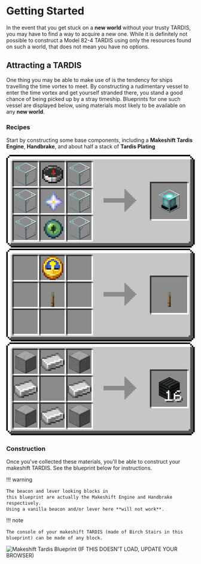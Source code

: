 # Getting Started

In the event that you get stuck on a **new world** without your trusty TARDIS, 
you may have to find a way to acquire a new one. While it is definitely not possible to 
construct a Model 82-4 TARDIS using only the resources found on such a world, 
that does not mean you have no options.

## Attracting a TARDIS

One thing you may be able to make use of is the tendency for ships travelling the time vortex to meet.
By constructing a rudimentary vessel to enter the time vortex and get yourself stranded there, 
you stand a good chance of being picked up by a stray timeship. 
Blueprints for one such vessel are displayed below, using materials most likely to be available on any **new world**.

### Recipes

Start by constructing some base components, including a **Makeshift Tardis Engine**, **Handbrake**,
and about half a stack of **Tardis Plating**

![Makeshift Tardis Engine Recipe](img/makeshift_engine_recipe.png)
![Handbrake Recipe](img/handbrake_recipe.png)
![Plating Recipe](img/plating_recipe.png)

### Construction

Once you've collected these materials, you'll be able to construct your makeshift TARDIS.
See the blueprint below for instructions. 

!!! warning

    The beacon and lever looking blocks in 
    this blueprint are actually the Makeshift Engine and Handbrake respectively.
    Using a vanilla beacon and/or lever here **will not work**.

!!! note
    
    The console of your makeshift TARDIS (made of Birch Stairs in this blueprint) can be made of any block.

![Makeshift Tardis Blueprint (IF THIS DOESN'T LOAD, UPDATE YOUR BROWSER)](img/makeshift_tardis.apng)